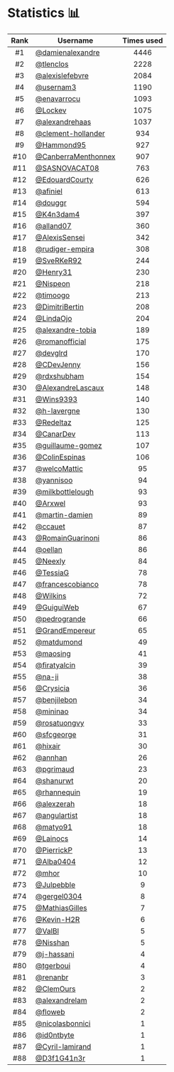 # Statistics 📊

|Rank|Username|Times used|
:--------:|--------|:--------:|
|#1|[@damienalexandre](https://github.com/damienalexandre)|4446|
|#2|[@tlenclos](https://github.com/tlenclos)|2228|
|#3|[@alexislefebvre](https://github.com/alexislefebvre)|2084|
|#4|[@usernam3](https://github.com/usernam3)|1190|
|#5|[@enavarrocu](https://github.com/enavarrocu)|1093|
|#6|[@Lockev](https://github.com/Lockev)|1075|
|#7|[@alexandrehaas](https://github.com/alexandrehaas)|1037|
|#8|[@clement-hollander](https://github.com/clement-hollander)|934|
|#9|[@Hammond95](https://github.com/Hammond95)|927|
|#10|[@CanberraMenthonnex](https://github.com/CanberraMenthonnex)|907|
|#11|[@SASNOVACAT08](https://github.com/SASNOVACAT08)|763|
|#12|[@EdouardCourty](https://github.com/EdouardCourty)|626|
|#13|[@afiniel](https://github.com/afiniel)|613|
|#14|[@douggr](https://github.com/douggr)|594|
|#15|[@K4n3dam4](https://github.com/K4n3dam4)|397|
|#16|[@alland07](https://github.com/alland07)|360|
|#17|[@AlexisSensei](https://github.com/AlexisSensei)|342|
|#18|[@rudiger-empira](https://github.com/rudiger-empira)|308|
|#19|[@SveRKeR92](https://github.com/SveRKeR92)|244|
|#20|[@Henry31](https://github.com/Henry31)|230|
|#21|[@Nispeon](https://github.com/Nispeon)|218|
|#22|[@timoogo](https://github.com/timoogo)|213|
|#23|[@DimitriBertin](https://github.com/DimitriBertin)|208|
|#24|[@LindaOjo](https://github.com/LindaOjo)|204|
|#25|[@alexandre-tobia](https://github.com/alexandre-tobia)|189|
|#26|[@romanofficial](https://github.com/romanofficial)|175|
|#27|[@devglrd](https://github.com/devglrd)|170|
|#28|[@CDevJenny](https://github.com/CDevJenny)|156|
|#29|[@rdxshubham](https://github.com/rdxshubham)|154|
|#30|[@AlexandreLascaux](https://github.com/AlexandreLascaux)|148|
|#31|[@Wins9393](https://github.com/Wins9393)|140|
|#32|[@h-lavergne](https://github.com/h-lavergne)|130|
|#33|[@Redeltaz](https://github.com/Redeltaz)|125|
|#34|[@CanarDev](https://github.com/CanarDev)|113|
|#35|[@guillaume-gomez](https://github.com/guillaume-gomez)|107|
|#36|[@ColinEspinas](https://github.com/ColinEspinas)|106|
|#37|[@welcoMattic](https://github.com/welcoMattic)|95|
|#38|[@yannisoo](https://github.com/yannisoo)|94|
|#39|[@milkbottlelough](https://github.com/milkbottlelough)|93|
|#40|[@Arxwel](https://github.com/Arxwel)|93|
|#41|[@martin-damien](https://github.com/martin-damien)|89|
|#42|[@ccauet](https://github.com/ccauet)|87|
|#43|[@RomainGuarinoni](https://github.com/RomainGuarinoni)|86|
|#44|[@oellan](https://github.com/oellan)|86|
|#45|[@Neexly](https://github.com/Neexly)|84|
|#46|[@TessiaG](https://github.com/TessiaG)|78|
|#47|[@francescobianco](https://github.com/francescobianco)|78|
|#48|[@Wilkins](https://github.com/Wilkins)|72|
|#49|[@GuiguiWeb](https://github.com/GuiguiWeb)|67|
|#50|[@pedrogrande](https://github.com/pedrogrande)|66|
|#51|[@GrandEmpereur](https://github.com/GrandEmpereur)|65|
|#52|[@matdumond](https://github.com/matdumond)|49|
|#53|[@maosing](https://github.com/maosing)|41|
|#54|[@firatyalcin](https://github.com/firatyalcin)|39|
|#55|[@na-ji](https://github.com/na-ji)|38|
|#56|[@Crysicia](https://github.com/Crysicia)|36|
|#57|[@benjilebon](https://github.com/benjilebon)|34|
|#58|[@mininao](https://github.com/mininao)|34|
|#59|[@rosatuongvy](https://github.com/rosatuongvy)|33|
|#60|[@sfcgeorge](https://github.com/sfcgeorge)|31|
|#61|[@hixair](https://github.com/hixair)|30|
|#62|[@annhan](https://github.com/annhan)|26|
|#63|[@pgrimaud](https://github.com/pgrimaud)|23|
|#64|[@shanurwt](https://github.com/shanurwt)|20|
|#65|[@rhannequin](https://github.com/rhannequin)|19|
|#66|[@alexzerah](https://github.com/alexzerah)|18|
|#67|[@angulartist](https://github.com/angulartist)|18|
|#68|[@matyo91](https://github.com/matyo91)|18|
|#69|[@Lainocs](https://github.com/Lainocs)|14|
|#70|[@PierrickP](https://github.com/PierrickP)|13|
|#71|[@Alba0404](https://github.com/Alba0404)|12|
|#72|[@mhor](https://github.com/mhor)|10|
|#73|[@Julpebble](https://github.com/Julpebble)|9|
|#74|[@gergel0304](https://github.com/gergel0304)|8|
|#75|[@MathiasGilles](https://github.com/MathiasGilles)|7|
|#76|[@Kevin-H2R](https://github.com/Kevin-H2R)|6|
|#77|[@ValBl](https://github.com/ValBl)|5|
|#78|[@Nisshan](https://github.com/Nisshan)|5|
|#79|[@j-hassani](https://github.com/j-hassani)|4|
|#80|[@tgerboui](https://github.com/tgerboui)|4|
|#81|[@renanbr](https://github.com/renanbr)|3|
|#82|[@ClemOurs](https://github.com/ClemOurs)|2|
|#83|[@alexandrelam](https://github.com/alexandrelam)|2|
|#84|[@floweb](https://github.com/floweb)|2|
|#85|[@nicolasbonnici](https://github.com/nicolasbonnici)|1|
|#86|[@id0ntbyte](https://github.com/id0ntbyte)|1|
|#87|[@Cyril-lamirand](https://github.com/Cyril-lamirand)|1|
|#88|[@D3f1G41n3r](https://github.com/D3f1G41n3r)|1|
